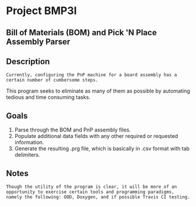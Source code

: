 # Project BMP3I
##	Bill of Materials (BOM) and Pick 'N Place Assembly Parser

## Description
	Currently, configuring the PnP machine for a board assembly has a certain number of cumbersome steps. 
This program seeks to eliminate as many of them as possible by automating tedious and time consuming tasks. 

## Goals
1. Parse through the BOM and PnP assembly files.
2. Populate additional data fields with any other required or requested information.
3. Generate the resulting .prg file, which is basically in .csv format with tab delimiters. 

## Notes
	Though the utility of the program is clear, it will be more of an opportunity to exercise certain tools and programming paradigms, namely the following: OOD, Doxygen, and if possible Travis CI testing. 
